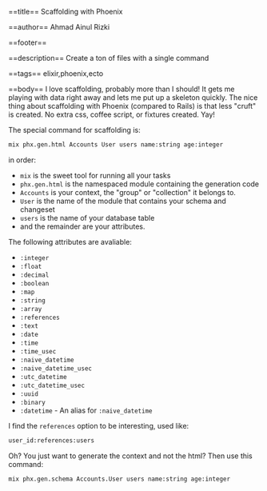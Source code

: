 ==title==
Scaffolding with Phoenix

==author==
Ahmad Ainul Rizki

==footer==


==description==
Create a ton of files with a single command

==tags==
elixir,phoenix,ecto

==body==
I love scaffolding, probably more than I should! It gets me playing with data right away and lets me put up a skeleton quickly. The nice thing about scaffolding with Phoenix (compared to Rails) is that less "cruft" is created. No extra css, coffee script, or fixtures created. Yay!

The special command for scaffolding is:

```bash
mix phx.gen.html Accounts User users name:string age:integer
```

in order:

- `mix` is the sweet tool for running all your tasks
- `phx.gen.html` is the namespaced module containing the generation code
- `Accounts` is your context, the "group" or "collection" it belongs to.
- `User` is the name of the module that contains your schema and changeset
- `users` is the name of your database table
- and the remainder are your attributes.

The following attributes are avaliable:

- `:integer`
- `:float`
- `:decimal`
- `:boolean`
- `:map`
- `:string`
- `:array`
- `:references`
- `:text`
- `:date`
- `:time`
- `:time_usec`
- `:naive_datetime`
- `:naive_datetime_usec`
- `:utc_datetime`
- `:utc_datetime_usec`
- `:uuid`
- `:binary`
- `:datetime` - An alias for `:naive_datetime`

I find the `references` option to be interesting, used like:

```bash
user_id:references:users
```

Oh? You just want to generate the context and not the html? Then use this command:

```bash
mix phx.gen.schema Accounts.User users name:string age:integer
```
